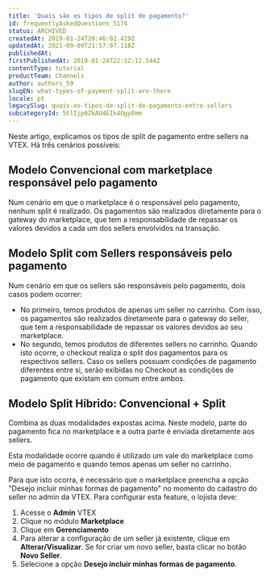 ```yaml
---
title: 'Quais são os tipos de split de pagamento?'
id: frequentlyAskedQuestions_5174
status: ARCHIVED
createdAt: 2019-01-24T20:46:02.419Z
updatedAt: 2021-09-09T21:57:07.118Z
publishedAt: 
firstPublishedAt: 2019-01-24T22:12:12.544Z
contentType: tutorial
productTeam: Channels
author: authors_59
slugEN: what-types-of-payment-split-are-there
locale: pt
legacySlug: quais-os-tipos-de-split-de-pagamento-entre-sellers
subcategoryId: 5tlIjp0ZkAU4EIk4OgyEmm
---
```


Neste artigo, explicamos os tipos de split de pagamento entre sellers na VTEX. Há três cenários possíveis:

## Modelo Convencional com marketplace responsável pelo pagamento

Num cenário em que o marketplace é o responsável pelo pagamento, nenhum split é realizado. Os pagamentos são realizados diretamente para o gateway do marketplace, que tem a responsabilidade de repassar os valores devidos a cada um dos sellers envolvidos na transação.

## Modelo Split com Sellers responsáveis pelo pagamento

Num cenário em que os sellers são responsáveis pelo pagamento, dois casos podem ocorrer:

- No primeiro, temos produtos de apenas um seller no carrinho. Com isso, os pagamentos são realizados diretamente para o gateway do seller, que tem a responsabilidade de repassar os valores devidos ao seu marketplace.
- No segundo, temos produtos de diferentes sellers no carrinho. Quando isto ocorre, o checkout realiza o split dos pagamentos para os respectivos sellers. Caso os sellers possuam condições de pagamento diferentes entre si, serão exibidas no Checkout as condições de pagamento que existam em comum entre ambos.

## Modelo Split Híbrido: Convencional + Split

Combina as duas modalidades expostas acima. Neste modelo, parte do pagamento fica no marketplace e a outra parte é enviada diretamente aos sellers. 

Esta modalidade ocorre quando é utilizado um vale do marketplace como meio de pagamento e quando temos apenas um seller no carrinho. 

Para que isto ocorra, é necessário que o marketplace preencha a opção "Desejo incluir minhas formas de pagamento" no momento do cadastro do seller no admin da VTEX. Para configurar esta feature, o lojista deve:

1. Acesse o __Admin__ VTEX
2. Clique no módulo __Marketplace__
3. Clique em __Gerenciamento__
4. Para alterar a configuração de um seller já existente, clique em **Alterar/Visualizar**. Se for criar um novo seller, basta clicar no botão **Novo Seller**.
5. Selecione a opção **Desejo incluir minhas formas de pagamento**.
